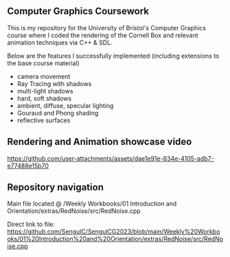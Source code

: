 ## Computer Graphics Coursework

This is my repository for the University of Bristol's Computer Graphics course where I coded the rendering of the Cornell Box and relevant animation techniques via C++ & SDL.

Below are the features I successfully implemented (including extensions to the base course material)
- camera movement
- Ray Tracing with shadows
- multi-light shadows
- hard, soft shadows
- ambient, diffuse, specular lighting
- Gouraud and Phong shading
- reflective surfaces
  
## Rendering and Animation showcase video
https://github.com/user-attachments/assets/dae1e91e-834e-4105-adb7-e77488e15b70

## Repository navigation
Main file located @ /Weekly Workbooks/01 Introduction and Orientation/extras/RedNoise/src/RedNoise.cpp

Direct link to file: https://github.com/SengulC/SengulCG2023/blob/main/Weekly%20Workbooks/01%20Introduction%20and%20Orientation/extras/RedNoise/src/RedNoise.cpp
